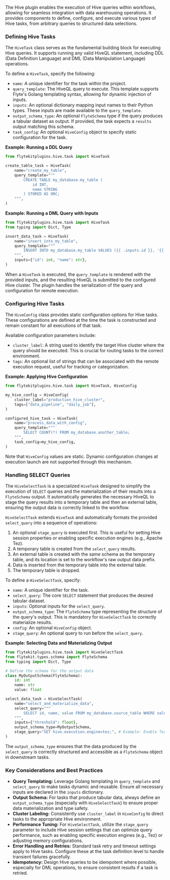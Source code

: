 
<!--
help_text: ''
key: summary_hive_plugin_4bdc109e-a356-444d-b15c-5851ad0174a0
modules:
- flytekitplugins.hive.task
questions_to_answer: []
type: summary

-->
The Hive plugin enables the execution of Hive queries within workflows, allowing for seamless integration with data warehousing operations. It provides components to define, configure, and execute various types of Hive tasks, from arbitrary queries to structured data selections.

### Defining Hive Tasks

The `HiveTask` class serves as the fundamental building block for executing Hive queries. It supports running any valid HiveQL statement, including DDL (Data Definition Language) and DML (Data Manipulation Language) operations.

To define a `HiveTask`, specify the following:

*   `name`: A unique identifier for the task within the project.
*   `query_template`: The HiveQL query to execute. This template supports Flyte's Golang templating syntax, allowing for dynamic injection of inputs.
*   `inputs`: An optional dictionary mapping input names to their Python types. These inputs are made available to the `query_template`.
*   `output_schema_type`: An optional `FlyteSchema` type if the query produces a tabular dataset as output. If provided, the task expects a `results` output matching this schema.
*   `task_config`: An optional `HiveConfig` object to specify static configuration for the task.

**Example: Running a DDL Query**

```python
from flytekitplugins.hive.task import HiveTask

create_table_task = HiveTask(
    name="create_my_table",
    query_template="""
        CREATE TABLE my_database.my_table (
            id INT,
            name STRING
        ) STORED AS ORC;
    """,
)
```

**Example: Running a DML Query with Inputs**

```python
from flytekitplugins.hive.task import HiveTask
from typing import Dict, Type

insert_data_task = HiveTask(
    name="insert_into_my_table",
    query_template="""
        INSERT INTO my_database.my_table VALUES ({{ .inputs.id }}, '{{ .inputs.name }}');
    """,
    inputs={"id": int, "name": str},
)
```

When a `HiveTask` is executed, the `query_template` is rendered with the provided inputs, and the resulting HiveQL is submitted to the configured Hive cluster. The plugin handles the serialization of the query and configuration for remote execution.

### Configuring Hive Tasks

The `HiveConfig` class provides static configuration options for Hive tasks. These configurations are defined at the time the task is constructed and remain constant for all executions of that task.

Available configuration parameters include:

*   `cluster_label`: A string used to identify the target Hive cluster where the query should be executed. This is crucial for routing tasks to the correct environment.
*   `tags`: An optional list of strings that can be associated with the remote execution request, useful for tracking or categorization.

**Example: Applying Hive Configuration**

```python
from flytekitplugins.hive.task import HiveTask, HiveConfig

my_hive_config = HiveConfig(
    cluster_label="production_hive_cluster",
    tags=["data_pipeline", "daily_job"],
)

configured_hive_task = HiveTask(
    name="process_data_with_config",
    query_template="""
        SELECT COUNT(*) FROM my_database.another_table;
    """,
    task_config=my_hive_config,
)
```

Note that `HiveConfig` values are static. Dynamic configuration changes at execution launch are not supported through this mechanism.

### Handling SELECT Queries

The `HiveSelectTask` is a specialized `HiveTask` designed to simplify the execution of `SELECT` queries and the materialization of their results into a `FlyteSchema` output. It automatically generates the necessary HiveQL to stage the query results into a temporary table and then an external table, ensuring the output data is correctly linked to the workflow.

`HiveSelectTask` extends `HiveTask` and automatically formats the provided `select_query` into a sequence of operations:

1.  An optional `stage_query` is executed first. This is useful for setting Hive session properties or enabling specific execution engines (e.g., Apache Tez).
2.  A temporary table is created from the `select_query` results.
3.  An external table is created with the same schema as the temporary table, and its location is set to the workflow's raw output data prefix.
4.  Data is inserted from the temporary table into the external table.
5.  The temporary table is dropped.

To define a `HiveSelectTask`, specify:

*   `name`: A unique identifier for the task.
*   `select_query`: The core `SELECT` statement that produces the desired tabular dataset.
*   `inputs`: Optional inputs for the `select_query`.
*   `output_schema_type`: The `FlyteSchema` type representing the structure of the query's output. This is mandatory for `HiveSelectTask` to correctly materialize results.
*   `config`: An optional `HiveConfig` object.
*   `stage_query`: An optional query to run before the `select_query`.

**Example: Selecting Data and Materializing Output**

```python
from flytekitplugins.hive.task import HiveSelectTask
from flytekit.types.schema import FlyteSchema
from typing import Dict, Type

# Define the schema for the output data
class MyOutputSchema(FlyteSchema):
    id: int
    name: str
    value: float

select_data_task = HiveSelectTask(
    name="select_and_materialize_data",
    select_query="""
        SELECT id, name, value FROM my_database.source_table WHERE value > {{ .inputs.threshold }};
    """,
    inputs={"threshold": float},
    output_schema_type=MyOutputSchema,
    stage_query="SET hive.execution.engine=tez;", # Example: Enable Tez for performance
)
```

The `output_schema_type` ensures that the data produced by the `select_query` is correctly structured and accessible as a `FlyteSchema` object in downstream tasks.

### Key Considerations and Best Practices

*   **Query Templating:** Leverage Golang templating in `query_template` and `select_query` to make tasks dynamic and reusable. Ensure all necessary inputs are declared in the `inputs` dictionary.
*   **Output Schema:** For tasks that produce tabular data, always define an `output_schema_type` (especially with `HiveSelectTask`) to ensure proper data materialization and type safety.
*   **Cluster Labeling:** Consistently use `cluster_label` in `HiveConfig` to direct tasks to the appropriate Hive environment.
*   **Performance Tuning:** For `HiveSelectTask`, utilize the `stage_query` parameter to include Hive session settings that can optimize query performance, such as enabling specific execution engines (e.g., Tez) or adjusting memory configurations.
*   **Error Handling and Retries:** Standard task retry and timeout settings apply to Hive tasks. Configure these at the task definition level to handle transient failures gracefully.
*   **Idempotency:** Design Hive queries to be idempotent where possible, especially for DML operations, to ensure consistent results if a task is retried.
<!--
key: summary_hive_plugin_4bdc109e-a356-444d-b15c-5851ad0174a0
type: summary_end

-->
<!--
code_unit: flytekitplugins.hive.task
code_unit_type: class
help_text: ''
key: example_dc3ba43c-ce3c-4a00-9e19-463c988b62c5
type: example

-->